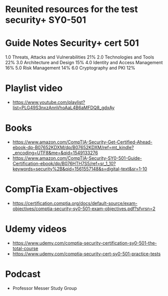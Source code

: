 # Reunited resources for the test security+ SY0-501

# Guide Notes Security+ cert 501

1.0 Threats, Attacks and Vulnerabilities 21%
2.0 Technologies and Tools 22%
3.0 Architecture and Design 15%
4.0 Identity and Access Management 16%
5.0 Risk Management 14%
6.0 Cryptography and PKI 12%

# Playlist video

- https://www.youtube.com/playlist?list=PLG49S3nxzAnnVhoAaL4B6aMFDQ8_gdxAy

# Books

- https://www.amazon.com/CompTIA-Security-Get-Certified-Ahead-ebook-dp-B07652KDXM/dp/B07652KDXM/ref=mt_kindle?_encoding=UTF8&me=&qid=1549133276
- https://www.amazon.com/CompTIA-Security-SY0-501-Guide-Certification-ebook/dp/B076HTH7S5/ref=sr_1_10?keywords=security%2B&qid=1561557148&s=digital-text&sr=1-10


# CompTia Exam-objectives

- https://certification.comptia.org/docs/default-source/exam-objectives/comptia-security-sy0-501-exam-objectives.pdf?sfvrsn=2

# Udemy videos

- https://www.udemy.com/comptia-security-certification-sy0-501-the-total-course
- https://www.udemy.com/comptia-security-cert-sy0-501-practice-tests


# Podcast

- Professor Messer Study Group
